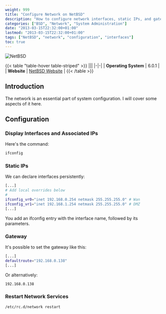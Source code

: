 ```yaml
---
weight: 999
title: "Configure Network on NetBSD"
description: "How to configure network interfaces, static IPs, and gateways on NetBSD"
categories: ["BSD", "Network", "System Administration"]
date: "2013-03-15T22:32:00+01:00"
lastmod: "2013-03-15T22:32:00+01:00"
tags: ["NetBSD", "network", "configuration", "interfaces"]
toc: true
---
```


![NetBSD](/images/netbsd-logo.avif)

{{< table "table-hover table-striped" >}}
|||
|-|-|
| **Operating System** | 6.0.1 |
| **Website** | [NetBSD Website](https://www.netbsd.org/) |
{{< /table >}}

## Introduction

The network is an essential part of system configuration. I will cover some aspects of it here.

## Configuration

### Display Interfaces and Associated IPs

Here's the command:

```bash
ifconfig
```

### Static IPs

We can declare interfaces persistently:

```bash
[...]
# Add local overrides below
#
ifconfig_vr0="inet 192.168.0.254 netmask 255.255.255.0" # Wan
ifconfig_vr1="inet 192.168.1.254 netmask 255.255.255.0" # DMZ
[...]
```

You add an ifconfig entry with the interface name, followed by its parameters.

### Gateway

It's possible to set the gateway like this:

```bash
[...]
defaultroute="192.168.0.138"
[...]
```

Or alternatively:

```bash
192.168.0.138
```

### Restart Network Services

```bash
/etc/rc.d/network restart
```
